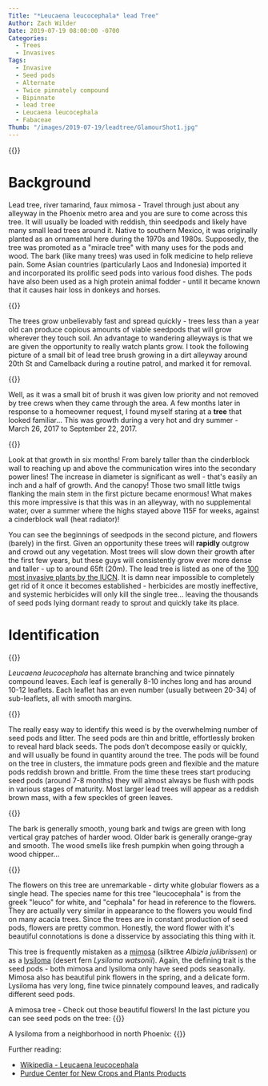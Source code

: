 ```yaml
---
Title: "*Leucaena leucocephala* lead Tree"
Author: Zach Wilder
Date: 2019-07-19 08:00:00 -0700
Categories:
  - Trees
  - Invasives
Tags:
  - Invasive
  - Seed pods
  - Alternate
  - Twice pinnately compound
  - Bipinnate
  - lead tree
  - Leucaena leucocephala
  - Fabaceae
Thumb: "/images/2019-07-19/leadtree/GlamourShot1.jpg"
---
```


{{<ltbox src="2019-07-19-LeadTree/GlamourShot1.jpg">}}

# Background
Lead tree, river tamarind, faux mimosa - Travel through just about any alleyway
in the Phoenix metro area and you are sure to come across this tree. It will
usually be loaded with reddish, thin seedpods and likely have many small lead
trees around it. Native to southern Mexico, it was originally planted as an
ornamental here during the 1970s and 1980s. Supposedly, the tree was promoted as
a "miracle tree" with many uses for the pods and wood. The bark (like many
trees) was used in folk medicine to help relieve pain. Some Asian countries
(particularly Laos and Indonesia) imported it and incorporated its prolific seed
pods into various food dishes. The pods have also been used as a high protein
animal fodder - until it became known that it causes hair loss in donkeys and
horses.

{{<ltbox src="2019-07-19-LeadTree/GlamourShot3.jpg">}}

The trees grow unbelievably fast and spread quickly - trees less than a year old
can produce copious amounts of viable seedpods that will grow wherever they
touch soil. An advantage to wandering alleyways is that we are given the
opportunity to really watch plants grow. I took the following picture of a small
bit of lead tree brush growing in a dirt alleyway around 20th St and Camelback
during a routine patrol, and marked it for removal. 

{{<ltbox src="2019-07-19-LeadTree/032617.jpg">}}
 
Well, as it was a small bit of brush it was given low priority and not removed
by tree crews when they came through the area. A few months later in response to
a homeowner request, I found myself staring at a **tree** that looked
familiar... This was growth during a very hot and dry summer - March 26, 2017 to
September 22, 2017.

{{<ltbox src="2019-07-19-LeadTree/092217.jpg">}}

Look at that growth in six months! From barely taller than the cinderblock wall
to reaching up and above the communication wires into the secondary power lines!
The increase in diameter is significant as well - that's easily an inch and a
half of growth. And the canopy! Those two small little twigs flanking the main
stem in the first picture became enormous! What makes this more impressive is
that this was in an alleyway, with no supplemental water, over a summer where
the highs stayed above 115F for weeks, against a cinderblock wall (heat
radiator)!

You can see the beginnings of seedpods in the second picture, and flowers
(barely) in the first. Given an opportunity these trees will **rapidly** outgrow
and crowd out any vegetation. Most trees will slow down their growth after the
first few years, but these guys will consistently grow ever more dense and
taller - up to around 65ft (20m). The lead tree is listed as one of the [100
most invasive plants by the
IUCN](http://www.iucngisd.org/gisd/species.php?sc=23). It is damn near
impossible to completely get rid of it once it becomes established - herbicides
are mostly ineffective, and systemic herbicides will only kill the single
tree... leaving the thousands of seed pods lying dormant ready to sprout and
quickly take its place. 

# Identification

{{<ltbox src="2019-07-19-LeadTree/GlamourShot2.jpg">}}

*Leucaena leucocephala* has alternate branching and twice pinnately compound leaves. Each
leaf is generally 8-10 inches long and has around 10-12 leaflets. Each leaflet has an even
number (usually between 20-34) of sub-leaflets, all with smooth margins.

{{<ltbox src="2019-07-19-LeadTree/Leaves.jpg">}}

The really easy way to identify this weed is by the overwhelming number of seed
pods and litter. The seed pods are thin and brittle, effortlessly broken to
reveal hard black seeds. The pods don’t decompose easily or quickly, and will
usually be found in quantity around the tree. The pods will be found on the tree
in clusters, the immature pods green and flexible and the mature pods reddish
brown and brittle. From the time these trees start producing seed pods (around
7-8 months) they will almost always be flush with pods in various stages of
maturity. Most larger lead trees will appear as a reddish brown mass, with a few
speckles of green leaves.

{{<ltbox-gallery3 src1="2019-07-19-LeadTree/SeedPods1.jpg" src2="2019-07-19-LeadTree/SeedPods3.jpg" src3="2019-07-19-LeadTree/SeedPods2.jpg">}}

The bark is generally smooth, young bark and twigs are green with long vertical
gray patches of harder wood. Older bark is generally orange-gray and smooth. The
wood smells like fresh pumpkin when going through a wood chipper...

{{<ltbox src="2019-07-19-LeadTree/Bark.jpg">}}

The flowers on this tree are unremarkable - dirty white globular flowers as a
single head. The species name for this tree "leucocephala" is from the greek
"leuco" for white, and "cephala" for head in reference to the flowers. They are
actually very similar in appearance to the flowers you would find on many acacia
trees. Since the trees are in constant production of seed pods, flowers are
pretty common. Honestly, the word flower with it's beautiful connotations is
done a disservice by associating this thing with it.  

This tree is frequently mistaken as a [mimosa](http://www.public.asu.edu/~camartin/plants/Plant%20html%20files/albiziajulibrissin.html)
(silktree *Albizia juliibrissen*) or as
a [lysiloma](http://www.public.asu.edu/~camartin/plants/Plant%20html%20files/lysilomawatsonii.html)
(desert fern *Lysiloma watsonii*). Again, the defining trait is the seed pods -
both mimosa and lysiloma only have seed pods seasonally. Mimosa also has
beautiful pink flowers in the spring, and a delicate form. Lysiloma has very
long, fine twice pinnately compound leaves, and radically different seed pods.

A mimosa tree - Check out those beautiful flowers! In the last picture you can see seed pods on the tree:
{{<ltbox-gallery3 src1="2019-07-19-LeadTree/Mimosa1.jpg" src2="2019-07-19-LeadTree/Mimosa2.jpg" src3="2019-07-19-LeadTree/Mimosa3.jpg">}}

A lysiloma from a neighborhood in north Phoenix:
{{<ltbox-gallery3 src1="2019-07-19-LeadTree/Lysiloma1.jpg" src2="2019-07-19-LeadTree/Lysiloma3.jpg" src3="2019-07-19-LeadTree/Lysiloma2.jpg">}}

Further reading:

- [Wikipedia - Leucaena leucocephala](https://en.wikipedia.org/wiki/Leucaena_leucocephala)
- [Purdue Center for New Crops and Plants Products](https://hort.purdue.edu/newcrop/duke_energy/Leucaena_leucocephala.html)

